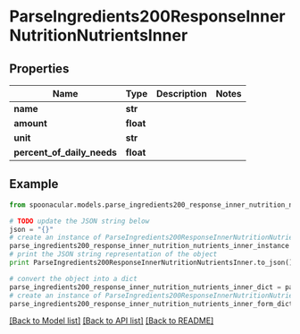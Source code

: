 # ParseIngredients200ResponseInnerNutritionNutrientsInner


## Properties

Name | Type | Description | Notes
------------ | ------------- | ------------- | -------------
**name** | **str** |  | 
**amount** | **float** |  | 
**unit** | **str** |  | 
**percent_of_daily_needs** | **float** |  | 

## Example

```python
from spoonacular.models.parse_ingredients200_response_inner_nutrition_nutrients_inner import ParseIngredients200ResponseInnerNutritionNutrientsInner

# TODO update the JSON string below
json = "{}"
# create an instance of ParseIngredients200ResponseInnerNutritionNutrientsInner from a JSON string
parse_ingredients200_response_inner_nutrition_nutrients_inner_instance = ParseIngredients200ResponseInnerNutritionNutrientsInner.from_json(json)
# print the JSON string representation of the object
print ParseIngredients200ResponseInnerNutritionNutrientsInner.to_json()

# convert the object into a dict
parse_ingredients200_response_inner_nutrition_nutrients_inner_dict = parse_ingredients200_response_inner_nutrition_nutrients_inner_instance.to_dict()
# create an instance of ParseIngredients200ResponseInnerNutritionNutrientsInner from a dict
parse_ingredients200_response_inner_nutrition_nutrients_inner_form_dict = parse_ingredients200_response_inner_nutrition_nutrients_inner.from_dict(parse_ingredients200_response_inner_nutrition_nutrients_inner_dict)
```
[[Back to Model list]](../README.md#documentation-for-models) [[Back to API list]](../README.md#documentation-for-api-endpoints) [[Back to README]](../README.md)


